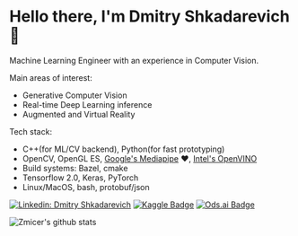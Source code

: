 # Hello there, I'm Dmitry Shkadarevich 👋

Machine Learning Engineer with an experience in Computer Vision.

Main areas of interest:
- Generative Computer Vision
- Real-time Deep Learning inference
- Augmented and Virtual Reality

Tech stack:
- C++(for ML/CV backend), Python(for fast prototyping)
- OpenCV, OpenGL ES, [Google's Mediapipe](https://github.com/google/mediapipe) ❤️, [Intel's OpenVINO](https://github.com/openvinotoolkit/openvino)
- Build systems: Bazel, cmake
- Tensorflow 2.0, Keras, PyTorch
- Linux/MacOS, bash, protobuf/json


[![Linkedin: Dmitry Shkadarevich](https://img.shields.io/badge/-Dmitry%20Shkadarevich-blue?style=flat-square&logo=Linkedin&logoColor=white&link=https://www.linkedin.com/in/dmitry-shkadarevich/)](https://www.linkedin.com/in/dmitry-shkadarevich/)
[![Kaggle Badge](https://img.shields.io/badge/-dmitryshkadarevich-teal?style=flat&logo=kaggle&logoColor=deepblue&link=https://www.kaggle.com/dmitryshkadarevich)](https://www.kaggle.com/dmitryshkadarevich)
[![Ods.ai Badge](https://img.shields.io/badge/-zzmicer-white?style=flat&logo=odsai&logoColor=crimson&link=https://ods.ai/users/09d8dae5ba2d)](https://ods.ai/users/09d8dae5ba2d)


![Zmicer's github stats](https://github-readme-stats.vercel.app/api?username=zzmicer&show_icons=true&hide_border=true)
